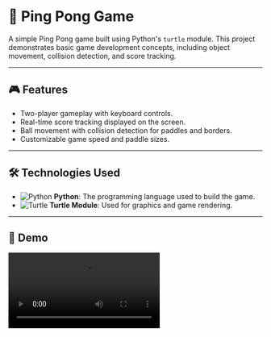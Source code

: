 # 🏓 Ping Pong Game

A simple Ping Pong game built using Python's `turtle` module. This project demonstrates basic game development concepts, including object movement, collision detection, and score tracking.

---

## 🎮 Features

- Two-player gameplay with keyboard controls.
- Real-time score tracking displayed on the screen.
- Ball movement with collision detection for paddles and borders.
- Customizable game speed and paddle sizes.

---

## 🛠️ Technologies Used

- ![Python](https://img.shields.io/badge/-Python-3776AB?logo=python&logoColor=white&style=flat) **Python**: The programming language used to build the game.
- ![Turtle](https://img.shields.io/badge/-Turtle-000000?logo=python&logoColor=white&style=flat) **Turtle Module**: Used for graphics and game rendering.

---

## 🎥 Demo

![Ping Pong Game Demo](https://github.com/amrayman999/Multi-Player-Ping-Pong-Game/blob/master/Game%20Play.mp4)
